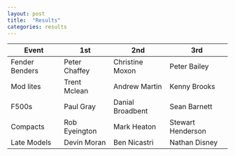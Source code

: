 ```yaml
---
layout: post
title:  "Results"
categories: results
---
```


| Event         | 1st           | 2nd   | 3rd     |
| ------------- |-------------  | ----- | ------- |
| Fender Benders | Peter Chaffey | Christine Moxon | Peter Bailey |
| Mod lites | Trent Mclean | Andrew Martin | Kenny Brooks |
| F500s | Paul Gray | Danial Broadbent | Sean Barnett |
| Compacts | Rob Eyeington | Mark Heaton | Stewart Henderson |
| Late Models | Devin Moran | Ben Nicastri | Nathan Disney |